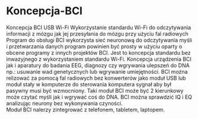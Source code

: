 # Koncepcja-BCI
Koncepcja BCI USB Wi-Fi 
Wykorzystanie standardu Wi-Fi do odczytywania informacji z mózgu jak jej przesyłania do mózgu przy użyciu fal radiowych 
Program do obsługi BCI wykorzysta sieć neuronową do odczytywania myśli i przetwarzania danych program powinien być prosty w użyciu oparty
o obcene programy z innych projektów BCI. 
Jest to koncepcja standardu bez inwazyjnego z wykorzystaniem standardu Wi-Fi.
Koncepcja urządzenia BCI jak i aparatury do badania EEG, diagnozy czy wgrywania ulepszeń do DNA np.: usuwanie wad genetycznych lub wgrywanie umiejętności.
BCI można relizować za pomocą fal radiowych bez konwerterów jako moduł USB lub moduł stały w komputerze do sterowania komputera sygnał aby był pasywny musi być wzmocniony.
Taki moduł BCI może być 2 kierunkowy może czytać myśli jak i wgrywać coś do DNA. 
BCI można sprawdzić IQ i EQ analizując neurony bez wykonywania czyności.  
Moduł BCI nalerzy zintegrować z telefonem, tabletem, laptopem. 
